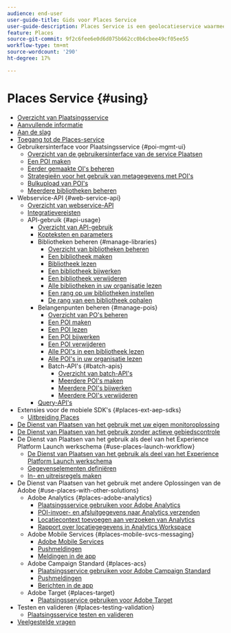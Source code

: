 ```yaml
---
audience: end-user
user-guide-title: Gids voor Places Service
user-guide-description: Places Service is een geolocatieservice waarmee mobiele apps met locatie-inzicht de context van de locatie kunnen begrijpen.
feature: Places
source-git-commit: 9f2c6fee6e0d6d075b662cc0b6cbee49cf05ee55
workflow-type: tm+mt
source-wordcount: '290'
ht-degree: 17%

---
```



# Places Service {#using}

+ [Overzicht van Plaatsingsservice](home.md)
+ [Aanvullende informatie](release-notes.md)
+ [Aan de slag](getting-started.md)
+ [Toegang tot de Places-service](places-gain-access.md)
+ Gebruikersinterface voor Plaatsingsservice {#poi-mgmt-ui}
   + [Overzicht van de gebruikersinterface van de service Plaatsen](poi-mgmt-ui/poi-mgmt-ui-overview.md)
   + [Een POI maken](poi-mgmt-ui/create-a-poi-ui.md)
   + [Eerder gemaakte OI&#39;s beheren](poi-mgmt-ui/managing-pois-in-the-places-ui.md)
   + [Strategieën voor het gebruik van metagegevens met POI&#39;s](poi-mgmt-ui/metadata-with-pois.md)
   + [Bulkupload van POI&#39;s](poi-mgmt-ui/bulk-upload-pois.md)
   + [Meerdere bibliotheken beheren](poi-mgmt-ui/manage-libraries-in-the-places-ui.md)
+ Webservice-API {#web-service-api}
   + [Overzicht van webservice-API](web-service-api/places-web-services.md)
   + [Integratievereisten](web-service-api/adobe-i-o-integration.md)
   + API-gebruik {#api-usage}
      + [Overzicht van API-gebruik](web-service-api/api-usage/api-usage-overview.md)
      + [Kopteksten en parameters](web-service-api/api-usage/headers-and-parameters.md)
      + Bibliotheken beheren {#manage-libraries}
         + [Overzicht van bibliotheken beheren](web-service-api/api-usage/manage-libraries/manage-libraries.md)
         + [Een bibliotheek maken](web-service-api/api-usage/manage-libraries/create-a-library.md)
         + [Bibliotheek lezen](web-service-api/api-usage/manage-libraries/read-a-library.md)
         + [Een bibliotheek bijwerken](web-service-api/api-usage/manage-libraries/update-a-library.md)
         + [Een bibliotheek verwijderen](web-service-api/api-usage/manage-libraries/delete-a-library.md)
         + [Alle bibliotheken in uw organisatie lezen](web-service-api/api-usage/manage-libraries/read-all-libraries-in-your-organization.md)
         + [Een rang op uw bibliotheken instellen](web-service-api/api-usage/manage-libraries/set-a-ran-on-your-libraries.md)
         + [De rang van een bibliotheek ophalen](web-service-api/api-usage/manage-libraries/get-a-librarys-rank.md)
      + Belangenpunten beheren {#manage-pois}
         + [Overzicht van PO&#39;s beheren](web-service-api/api-usage/manage-pois/manage-pois.md)
         + [Een POI maken](web-service-api/api-usage/manage-pois/create-a-poi.md)
         + [Een POI lezen](web-service-api/api-usage/manage-pois/read-a-poi.md)
         + [Een POI bijwerken](web-service-api/api-usage/manage-pois/update-a-poi.md)
         + [Een POI verwijderen](web-service-api/api-usage/manage-pois/delete-a-poi.md)
         + [Alle POI&#39;s in een bibliotheek lezen](web-service-api/api-usage/manage-pois/read-all-pois-in-a-library.md)
         + [Alle POI&#39;s in uw organisatie lezen](web-service-api/api-usage/manage-pois/read-all-pois-in-your-organization.md)
         + Batch-API&#39;s {#batch-apis}
            + [Overzicht van batch-API&#39;s](web-service-api/api-usage/manage-pois/batch-apis/batch-apis.md)
            + [Meerdere POI&#39;s maken](web-service-api/api-usage/manage-pois/batch-apis/create-multiple-pois.md)
            + [Meerdere POI&#39;s bijwerken](web-service-api/api-usage/manage-pois/batch-apis/update-multiple-pois.md)
            + [Meerdere POI&#39;s verwijderen](web-service-api/api-usage/manage-pois/batch-apis/delete-multiple-pois.md)
      + [Query-API&#39;s](web-service-api/api-usage/query-apis.md)
+ Extensies voor de mobiele SDK&#39;s {#places-ext-aep-sdks}
   + [Uitbreiding Places](places-ext-aep-sdks/places-extension/places-extension.md)
+ [De Dienst van Plaatsen van het gebruik met uw eigen monitoroplossing](using-your-own-monitor.md)
+ [De Dienst van Plaatsen van het gebruik zonder actieve gebiedscontrole](use-places-without-active-monitoring.md)
+ De Dienst van Plaatsen van het gebruik als deel van het Experience Platform Launch werkschema {#use-places-launch-workflow}
   + [De Dienst van Plaatsen van het gebruik als deel van het Experience Platform Launch werkschema](use-places-launch-workflow/places-launch-workflow.md)
   + [Gegevenselementen definiëren](use-places-launch-workflow/define-data-elements.md)
   + [In- en uitreisregels maken](use-places-launch-workflow/create-rule-places-property.md)
+ De Dienst van Plaatsen van het gebruik met andere Oplossingen van de Adobe {#use-places-with-other-solutions}
   + Adobe Analytics {#places-adobe-analytics}
      + [Plaatsingsservice gebruiken voor Adobe Analytics](use-places-with-other-solutions/places-adobe-analytics/use-places-analytics-overview.md)
      + [POI-invoer- en afsluitgegevens naar Analytics verzenden](use-places-with-other-solutions/places-adobe-analytics/use-places-adobe-analytics.md)
      + [Locatiecontext toevoegen aan verzoeken van Analytics](use-places-with-other-solutions/places-adobe-analytics/run-reports-aa-places-data.md)
      + [Rapport over locatiegegevens in Analytics Workspace](use-places-with-other-solutions/places-adobe-analytics/places-in-workspace.md)
   + Adobe Mobile Services {#places-mobile-svcs-messaging}
      + [Adobe Mobile Services](use-places-with-other-solutions/places-mobile-svcs-for-messaging/use-places-mobie-svcs-messaging.md)
      + [Pushmeldingen](use-places-with-other-solutions/places-mobile-svcs-for-messaging/mobile-svcs-messaging-push.md)
      + [Meldingen in de app](use-places-with-other-solutions/places-mobile-svcs-for-messaging/mobile-svcs-messaging-inapp.md)
   + Adobe Campaign Standard {#places-acs}
      + [Plaatsingsservice gebruiken voor Adobe Campaign Standard](use-places-with-other-solutions/places-acs/places-acs-overview.md)
      + [Pushmeldingen](use-places-with-other-solutions/places-acs/places-acs-push-notifications.md)
      + [Berichten in de app](use-places-with-other-solutions/places-acs/places-acs-in-app-messages.md)
   + Adobe Target {#places-target}
      + [Plaatsingsservice gebruiken voor Adobe Target](use-places-with-other-solutions/places-target/places-target.md)
+ Testen en valideren {#places-testing-validation}
   + [Plaatsingsservice testen en valideren](places-testing-validation/test-validate-places.md)
+ [Veelgestelde vragen](places-faqs.md)
